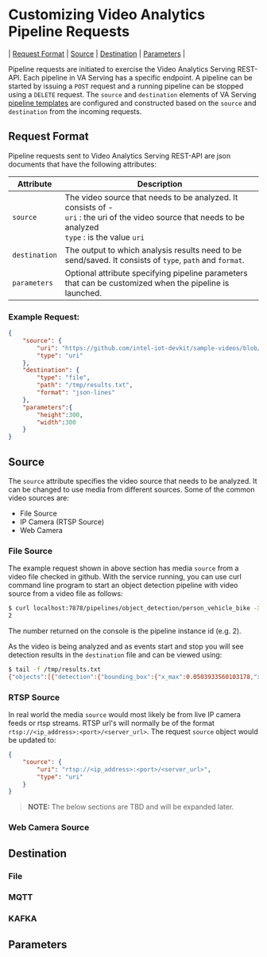 # Customizing Video Analytics Pipeline Requests
| [Request Format](#request-format) | [Source](#source) | [Destination](#destination) | [Parameters](#parameters) |

Pipeline requests are initiated to exercise the Video Analytics Serving REST-API. Each pipeline in VA Serving has a specific endpoint. A pipeline can be started by issuing a `POST` request and a running pipeline can be stopped using a `DELETE` request. The `source` and `destination` elements of VA Serving [pipeline templates](./defining_pipelines.md#pipeline_templates) are configured and constructed based on the `source` and `destination` from the incoming requests.

## Request Format
Pipeline requests sent to Video Analytics Serving REST-API are json documents that have the following attributes:

|Attribute | Description |
|---------|-----|
|`source`|The video source that needs to be analyzed. It consists of - <br> 	`uri` : the uri of the video source that needs to be analyzed <br> 	`type` : is the value `uri` |
|`destination`|The output to which analysis results need to be send/saved. It consists of `type`, `path` and `format`. |
|`parameters`|Optional attribute specifying pipeline parameters that can be customized when the pipeline is launched.|

### Example Request:
```json
{
	"source": {
		"uri": "https://github.com/intel-iot-devkit/sample-videos/blob/master/person-bicycle-car-detection.mp4?raw=true",
		"type": "uri"
	},
	"destination": {
		"type": "file",
		"path": "/tmp/results.txt",
		"format": "json-lines"
	},
	"parameters":{
		"height":300,
		"width":300
	}
}
```

## Source

The `source` attribute specifies the video source that needs to be analyzed. It can be changed to use media from different sources.
Some of the common video sources are:
* File Source
* IP Camera (RTSP Source)
* Web Camera

### File Source
The example request shown in above section has media `source` from a video file checked in github. With the service running, you can use curl command line program to start an object detection pipeline with video source from a video file as follows:
```bash
$ curl localhost:7878/pipelines/object_detection/person_vehicle_bike -X POST -H 'Content-Type: application/json' -d '{ "source": { "uri": "https://github.com/intel-iot-devkit/sample-videos/blob/master/person-bicycle-car-detection.mp4?raw=true", "type": "uri" }, "destination": { "type": "file", "path": "/tmp/results.txt", "format":"json-lines"}}'
2
```
The number returned on the console is the pipeline instance id (e.g. 2).

As the video is being analyzed and as events start and stop you will see detection results in the `destination` file and can be viewed using:

```bash
$ tail -f /tmp/results.txt
{"objects":[{"detection":{"bounding_box":{"x_max":0.0503933560103178,"x_min":0.0,"y_max":0.34233352541923523,"y_min":0.14351698756217957},"confidence":0.6430817246437073,"label":"vehicle","label_id":2},"h":86,"roi_type":"vehicle","w":39,"x":0,"y":62}],"resolution":{"height":432,"width":768},"source":"https://github.com/intel-iot-devkit/sample-videos/blob/master/person-bicycle-car-detection.mp4?raw=true","timestamp":49250000000}
```

### RTSP Source
In real world the media `source` would most likely be from live IP camera feeds or rtsp streams. RTSP url's will normally be of the format `rtsp://<ip_address>:<port>/<server_url>`. The request `source` object would be updated to:
```json
{
	"source": {
		"uri": "rtsp://<ip_address>:<port>/<server_url>",
		"type": "uri"
	}
}
```


> **NOTE:** The below sections are TBD and will be expanded later.

###  Web Camera Source

## Destination

### File

### MQTT

### KAFKA

## Parameters
